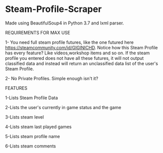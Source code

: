 # Steam-Profile-Scraper
Made using BeautifulSoup4 in Python 3.7 and lxml parser.

REQUIREMENTS FOR MAX USE

1- You need full steam profile futures, like the one futured here https://steamcommunity.com/id/GIGINICHD. Notice how this Steam Profile has every feature? Like videos,workshop items and so on. If the steam profile you entered does not have all these futures, it will not output classified data and instead will return an unclassified data list of the user's Steam Profile.

2- No Private Profiles. Simple enough isn't it?

FEATURES

1-Lists Steam Profile Data

2-Lists the user's currently in game status and the game

3-Lists steam level

4-Lists steam last played games

5-Lists steam profile name

6-Lists steam comments
